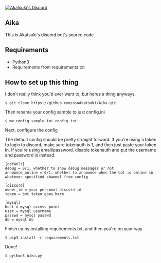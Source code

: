 [![Akatsuki's Discord](https://discordapp.com/api/guilds/365406575893938177/widget.png?style=shield)](https://discord.gg/5cBtMPW)

## Aika

This is Akatsuki's discord bot's source code.

## Requirements
- Python3
- Requirements from requirements.txt

## How to set up this thing
I don't really think you'd ever want to, but heres a thing anyways.
```
$ git clone https://github.com/osuAkatsuki/Aika.git
```
Then rename your config sample to just config.ini
```
$ mv config.sample.ini config.ini
```
Next, configure the config

The default config should be pretty straight forward. If you're using a token to login to discord, make sure tokenauth is 1, and then just paste your token in. If you're using email/password, disable tokenauth and put the username and password in instead.
```
[default]
debug = 0/1, whether to show debug messages or not
announce_online = 0/1, whether to announce when the bot is online in whatever specified channel from config

[discord]
owner_id = your personal discord id
token = bot token goes here

[mysql]
host = mysql access point
user = mysql username
passwd = mysql passwd
db = mysql db
```
Finish up by installing requirements.txt, and then you're on your way.
```
$ pip3 install -r requirements.txt
```
Done!
```
$ python3 Aika.py
```
